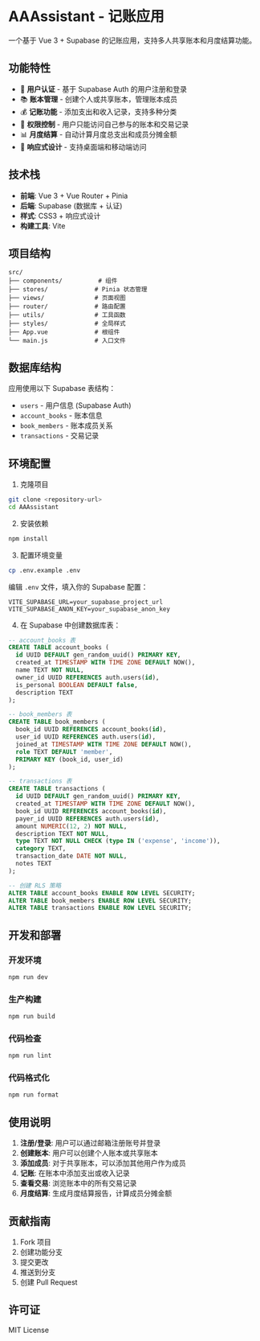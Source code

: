 # AAAssistant - 记账应用

一个基于 Vue 3 + Supabase 的记账应用，支持多人共享账本和月度结算功能。

## 功能特性

- 👤 **用户认证** - 基于 Supabase Auth 的用户注册和登录
- 📚 **账本管理** - 创建个人或共享账本，管理账本成员
- 💰 **记账功能** - 添加支出和收入记录，支持多种分类
- 🔐 **权限控制** - 用户只能访问自己参与的账本和交易记录
- 📊 **月度结算** - 自动计算月度总支出和成员分摊金额
- 📱 **响应式设计** - 支持桌面端和移动端访问

## 技术栈

- **前端**: Vue 3 + Vue Router + Pinia
- **后端**: Supabase (数据库 + 认证)
- **样式**: CSS3 + 响应式设计
- **构建工具**: Vite

## 项目结构

```
src/
├── components/          # 组件
├── stores/             # Pinia 状态管理
├── views/              # 页面视图
├── router/             # 路由配置
├── utils/              # 工具函数
├── styles/             # 全局样式
├── App.vue             # 根组件
└── main.js             # 入口文件
```

## 数据库结构

应用使用以下 Supabase 表结构：

- `users` - 用户信息 (Supabase Auth)
- `account_books` - 账本信息
- `book_members` - 账本成员关系
- `transactions` - 交易记录

## 环境配置

1. 克隆项目
```bash
git clone <repository-url>
cd AAAssistant
```

2. 安装依赖
```bash
npm install
```

3. 配置环境变量
```bash
cp .env.example .env
```

编辑 `.env` 文件，填入你的 Supabase 配置：
```env
VITE_SUPABASE_URL=your_supabase_project_url
VITE_SUPABASE_ANON_KEY=your_supabase_anon_key
```

4. 在 Supabase 中创建数据库表：
```sql
-- account_books 表
CREATE TABLE account_books (
  id UUID DEFAULT gen_random_uuid() PRIMARY KEY,
  created_at TIMESTAMP WITH TIME ZONE DEFAULT NOW(),
  name TEXT NOT NULL,
  owner_id UUID REFERENCES auth.users(id),
  is_personal BOOLEAN DEFAULT false,
  description TEXT
);

-- book_members 表
CREATE TABLE book_members (
  book_id UUID REFERENCES account_books(id),
  user_id UUID REFERENCES auth.users(id),
  joined_at TIMESTAMP WITH TIME ZONE DEFAULT NOW(),
  role TEXT DEFAULT 'member',
  PRIMARY KEY (book_id, user_id)
);

-- transactions 表
CREATE TABLE transactions (
  id UUID DEFAULT gen_random_uuid() PRIMARY KEY,
  created_at TIMESTAMP WITH TIME ZONE DEFAULT NOW(),
  book_id UUID REFERENCES account_books(id),
  payer_id UUID REFERENCES auth.users(id),
  amount NUMERIC(12, 2) NOT NULL,
  description TEXT NOT NULL,
  type TEXT NOT NULL CHECK (type IN ('expense', 'income')),
  category TEXT,
  transaction_date DATE NOT NULL,
  notes TEXT
);

-- 创建 RLS 策略
ALTER TABLE account_books ENABLE ROW LEVEL SECURITY;
ALTER TABLE book_members ENABLE ROW LEVEL SECURITY;
ALTER TABLE transactions ENABLE ROW LEVEL SECURITY;
```

## 开发和部署

### 开发环境
```bash
npm run dev
```

### 生产构建
```bash
npm run build
```

### 代码检查
```bash
npm run lint
```

### 代码格式化
```bash
npm run format
```

## 使用说明

1. **注册/登录**: 用户可以通过邮箱注册账号并登录
2. **创建账本**: 用户可以创建个人账本或共享账本
3. **添加成员**: 对于共享账本，可以添加其他用户作为成员
4. **记账**: 在账本中添加支出或收入记录
5. **查看交易**: 浏览账本中的所有交易记录
6. **月度结算**: 生成月度结算报告，计算成员分摊金额

## 贡献指南

1. Fork 项目
2. 创建功能分支
3. 提交更改
4. 推送到分支
5. 创建 Pull Request

## 许可证

MIT License
